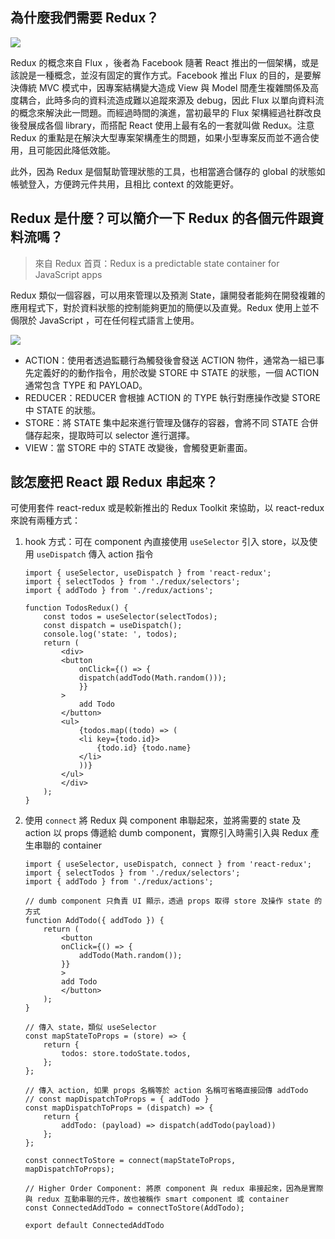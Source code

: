 ## 為什麼我們需要 Redux？

![](https://s3.us-west-2.amazonaws.com/secure.notion-static.com/d5d1c34a-7a61-4a05-a18d-bd1662c66060/Untitled.png?X-Amz-Algorithm=AWS4-HMAC-SHA256&X-Amz-Credential=AKIAT73L2G45O3KS52Y5%2F20201202%2Fus-west-2%2Fs3%2Faws4_request&X-Amz-Date=20201202T163629Z&X-Amz-Expires=86400&X-Amz-Signature=9ec617aa08b618466c92e7272eb32f183e0254a6b617472fcf59abeb10c9aef0&X-Amz-SignedHeaders=host&response-content-disposition=filename%20%3D%22Untitled.png%22)

Redux 的概念來自 Flux ，後者為 Facebook 隨著 React 推出的一個架構，或是該說是一種概念，並沒有固定的實作方式。Facebook 推出 Flux 的目的，是要解決傳統 MVC 模式中，因專案結構變大造成 View 與 Model 間產生複雜關係及高度耦合，此時多向的資料流造成難以追蹤來源及 debug，因此 Flux 以單向資料流的概念來解決此一問題。而經過時間的演進，當初最早的 Flux 架構經過社群改良後發展成各個 library，而搭配 React 使用上最有名的一套就叫做 Redux。注意 Redux 的重點是在解決大型專案架構產生的問題，如果小型專案反而並不適合使用，且可能因此降低效能。

此外，因為 Redux 是個幫助管理狀態的工具，也相當適合儲存的 global 的狀態如帳號登入，方便跨元件共用，且相比 context 的效能更好。

## Redux 是什麼？可以簡介一下 Redux 的各個元件跟資料流嗎？

> 來自 Redux 首頁：Redux is a predictable state container for JavaScript apps

Redux 類似一個容器，可以用來管理以及預測 State，讓開發者能夠在開發複雜的應用程式下，對於資料狀態的控制能夠更加的簡便以及直覺。Redux 使用上並不侷限於 JavaScript ，可在任何程式語言上使用。

![](https://redux.js.org/assets/images/ReduxDataFlowDiagram-49fa8c3968371d9ef6f2a1486bd40a26.gif)

- ACTION：使用者透過監聽行為觸發後會發送 ACTION 物件，通常為一組已事先定義好的的動作指令，用於改變 STORE 中 STATE 的狀態，一個 ACTION 通常包含 TYPE 和 PAYLOAD。
- REDUCER：REDUCER 會根據 ACTION 的 TYPE 執行對應操作改變 STORE 中 STATE 的狀態。
- STORE：將 STATE 集中起來進行管理及儲存的容器，會將不同 STATE 合併儲存起來，提取時可以 selector 進行選擇。
- VIEW：當 STORE 中的 STATE 改變後，會觸發更新畫面。

## 該怎麼把 React 跟 Redux 串起來？

可使用套件 react-redux 或是較新推出的 Redux Toolkit 來協助，以 react-redux 來說有兩種方式：  
1. hook 方式：可在 component 內直接使用 `useSelector` 引入 store，以及使用 `useDispatch` 傳入 action 指令
    ```
    import { useSelector, useDispatch } from 'react-redux';
    import { selectTodos } from './redux/selectors';
    import { addTodo } from './redux/actions';

    function TodosRedux() {
        const todos = useSelector(selectTodos);
        const dispatch = useDispatch();
        console.log('state: ', todos);
        return (
            <div>
            <button
                onClick={() => {
                dispatch(addTodo(Math.random()));
                }}
            >
                add Todo
            </button>
            <ul>
                {todos.map((todo) => (
                <li key={todo.id}>
                    {todo.id} {todo.name}
                </li>
                ))}
            </ul>
            </div>
        );
    }
    ```
2. 使用 `connect` 將 Redux 與 component 串聯起來，並將需要的 state 及 action 以 props 傳遞給 dumb component，實際引入時需引入與 Redux 產生串聯的 container 
    ```
    import { useSelector, useDispatch, connect } from 'react-redux';
    import { selectTodos } from './redux/selectors';
    import { addTodo } from './redux/actions';

    // dumb component 只負責 UI 顯示，透過 props 取得 store 及操作 state 的方式
    function AddTodo({ addTodo }) {
        return (
            <button
            onClick={() => {
                addTodo(Math.random());
            }}
            >
            add Todo
            </button>
        );
    }

    // 傳入 state，類似 useSelector
    const mapStateToProps = (store) => {
        return {
            todos: store.todoState.todos,
        };
    };

    // 傳入 action, 如果 props 名稱等於 action 名稱可省略直接回傳 addTodo
    // const mapDispatchToProps = { addTodo }
    const mapDispatchToProps = (dispatch) => {
        return {
            addTodo: (payload) => dispatch(addTodo(payload))
        };
    };
    
    const connectToStore = connect(mapStateToProps, mapDispatchToProps);

    // Higher Order Component: 將原 component 與 redux 串接起來，因為是實際與 redux 互動串聯的元件，故也被稱作 smart component 或 container
    const ConnectedAddTodo = connectToStore(AddTodo);

    export default ConnectedAddTodo
    ```